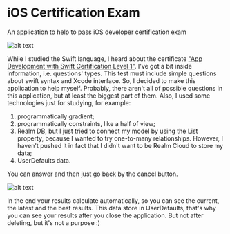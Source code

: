 # iOS Certification Exam

An application to help to pass iOS developer certification exam

![alt text](https://pp.userapi.com/c846324/v846324222/2048a2/934iucOpFlE.jpg)

While I studied the Swift language, I heard about the certificate ["App Development with Swift Certification Level 1"](https://certiport.pearsonvue.com/Certifications/Apple/App-Dev-With-Swift/Overview). I've got a bit inside information, i.e. questions' types. This test must include simple questions about swift syntax and Xcode interface. So, I decided to make this application to help myself. Probably, there aren't all of possible questions in this application, but at least the biggest part of them.
Also, I used some technologies just for studying, for example:
1) programmatically gradient;
2) programmatically constraints, like a half of view;
3) Realm DB, but I just tried to connect my model by using the List<Answer> property, because I wanted to try one-to-many relationships. However, I haven't pushed it in fact that I didn't want to be Realm Cloud to store my data;
4) UserDefaults data.
  
You can answer and then just go back by the cancel button. 

![alt text](https://pp.userapi.com/c846324/v846324602/205a48/X8M5ylzAspA.jpg)

In the end your results calculate automatically, so you can see the current, the latest and the best results. This data store in UserDefaults, that's why you can see your results after you close the application. But not after deleting, but it's not a purpose :)
